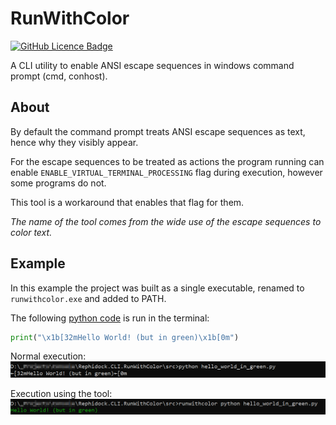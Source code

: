# RunWithColor

[![GitHub Licence Badge](https://img.shields.io/github/license/Rephidock/Rephidock.CLI.RunWithColor)](https://github.com/Rephidock/Rephidock.CLI.RunWithColor/blob/main/LICENSE)

A CLI utility to enable ANSI escape sequences in windows command prompt (cmd, conhost).

## About

By default the command prompt treats ANSI escape sequences as text, hence why they visibly appear.

For the escape sequences to be treated as actions the program running can enable `ENABLE_VIRTUAL_TERMINAL_PROCESSING` flag during execution, however some programs do not.

This tool is a workaround that enables that flag for them.

*The name of the tool comes from the wide use of the escape sequences to color text.*

## Example

In this example the project was built as a single executable,  renamed to `runwithcolor.exe` and added to PATH.

The following [python code](src/hello_world_in_green.py) is run in the terminal:
```py
print("\x1b[32mHello World! (but in green)\x1b[0m")
```

Normal execution:
![image: example_execution_before](media/example_execution_before.png)

Execution using the tool:
![image: example_execution_after](media/example_execution_after.png)